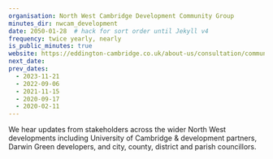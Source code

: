 ```yaml
---
organisation: North West Cambridge Development Community Group
minutes_dir: nwcam_development
date: 2050-01-28  # hack for sort order until Jekyll v4
frequency: twice yearly, nearly
is_public_minutes: true
website: https://eddington-cambridge.co.uk/about-us/consultation/community-group
next_date:
prev_dates:
  - 2023-11-21
  - 2022-09-06
  - 2021-11-15
  - 2020-09-17
  - 2020-02-11
---
```

We hear updates from stakeholders across the wider North West developments including
University of Cambridge & development partners, Darwin Green developers, and city, county, district
and parish councillors.

